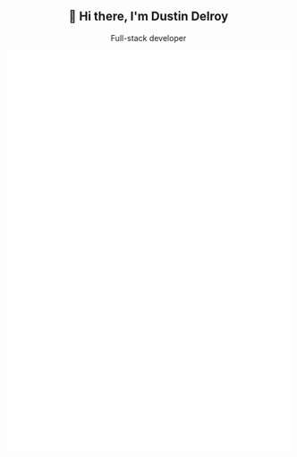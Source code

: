 <div align="center">
  <h2>👋 Hi there, I'm Dustin Delroy</h2>
  <p>Full-stack developer</p>
  
  <img src="https://github.com/Droy40/Droy40/blob/main/github-metrics.svg" />
  <img src="https://github.com/Droy40/Droy40/blob/main/metrics.plugin.isocalendar.fullyear.svg" />
</div>
